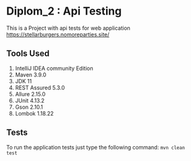 # Diplom_2 : Api Testing
This is a Project with api tests for web application https://stellarburgers.nomoreparties.site/

## Tools Used
1. IntelliJ IDEA community Edition
2. Maven 3.9.0
3. JDK 11
4. REST Assured 5.3.0
5. Allure 2.15.0
6. JUnit 4.13.2
7. Gson 2.10.1
8. Lombok 1.18.22

## Tests
To run the application tests just type the following command:
`mvn clean test`